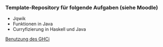### Template-Repository für folgende Aufgaben (siehe Moodle)
- Jqwik
- Funktionen in Java
- Curryfizierung in Haskell und Java

[Benutzung des GHCi](haskell/GHCi.md)
